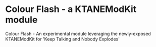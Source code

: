 # Colour Flash - a KTANEModKit module
Colour Flash - An experimental module leveraging the newly-exposed KTANEModKit for 'Keep Talking and Nobody Explodes'
